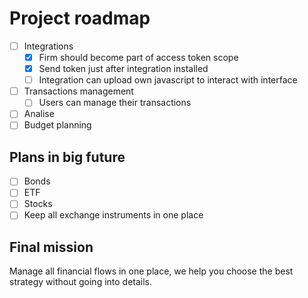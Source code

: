 # Project roadmap

- [ ] Integrations
  - [x] Firm should become part of access token scope
  - [x] Send token just after integration installed
  - [ ] Integration can upload own javascript to interact with interface
- [ ] Transactions management
    - [ ] Users can manage their transactions
- [ ] Analise
- [ ] Budget planning

## Plans in big future
- [ ] Bonds
- [ ] ETF
- [ ] Stocks
- [ ] Keep all exchange instruments in one place

## Final mission

Manage all financial flows in one place,
we help you choose the best strategy
without going into details.
